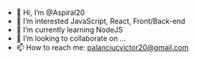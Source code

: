 - 👋 Hi, I’m @Aspiral20
- 👀 I’m interested JavaScript, React, Front/Back-end
- 🌱 I’m currently learning NodeJS
- 💞️ I’m looking to collaborate on ...
- 📫 How to reach me: palanciucvictor20@gmail.com

<!---
Aspiral20/Aspiral20 is a ✨ special ✨ repository because its `README.md` (this file) appears on your GitHub profile.
You can click the Preview link to take a look at your changes.
--->
